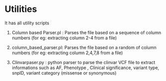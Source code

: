 # Utilities
It has all utility scripts

1) Column based Parser.pl : Parses the file based on a sequence of column numbers (for eg: extracting column 2-4 from a file)

2) column_based_parser.pl: Parses the file based on a random of column numbers (for eg: extracting column 2,4,7,8 from a file)

3) Clinvarpaser.py : python parser to parse the clinvar VCF file to extract informations such as AF, Phenotype , Clinical significance, variant type, snpID, variant category (missense or synonymous)
